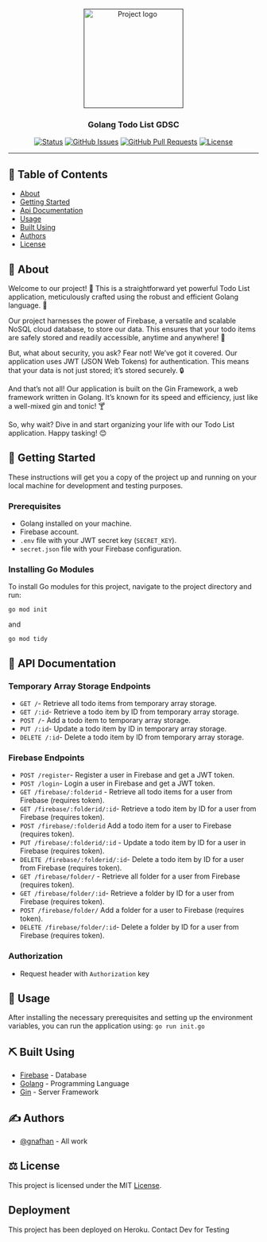 <p align="center">
  <a href="" rel="noopener">
 <img width=200px height=200px src="https://fingers-site-production.s3.eu-central-1.amazonaws.com/uploads/images/72Risoyey04MAd2A4ZQUZE5nl0otT4KY39ah2izD.webp" alt="Project logo"></a>
</p>

<h3 align="center">Golang Todo List GDSC</h3>

<div align="center">

[![Status](https://img.shields.io/badge/status-active-success.svg)]()
[![GitHub Issues](https://img.shields.io/github/issues/gnafhan/GoGDSC.svg)](https://github.com/gnafhan/GoGDSC/issues)
[![GitHub Pull Requests](https://img.shields.io/github/issues-pr/gnafhan/GoGDSC.svg)](https://github.com/gnafhan/GoGDSC/pulls)
[![License](https://img.shields.io/badge/license-MIT-blue.svg)](/LICENSE)

</div>

---

## 📝 Table of Contents

- [About](#about)
- [Getting Started](#getting_started)
- [Api Documentation](#api)
- [Usage](#usage)
- [Built Using](#built_using)
- [Authors](#authors)
- [License](#license)

## 🧐 About <a name = "about"></a>

Welcome to our project! 🎉 This is a straightforward yet powerful Todo List application, meticulously crafted using the robust and efficient Golang language. 🚀

Our project harnesses the power of Firebase, a versatile and scalable NoSQL cloud database, to store our data. This ensures that your todo items are safely stored and readily accessible, anytime and anywhere! 💾

But, what about security, you ask? Fear not! We’ve got it covered. Our application uses JWT (JSON Web Tokens) for authentication. This means that your data is not just stored; it’s stored securely. 🔒

And that’s not all! Our application is built on the Gin Framework, a web framework written in Golang. It’s known for its speed and efficiency, just like a well-mixed gin and tonic! 🍸

So, why wait? Dive in and start organizing your life with our Todo List application. Happy tasking! 😊

## 🏁 Getting Started <a name = "getting_started"></a>

These instructions will get you a copy of the project up and running on your local machine for development and testing purposes. 

### Prerequisites

- Golang installed on your machine.
- Firebase account.
- `.env` file with your JWT secret key (`SECRET_KEY`).
- `secret.json` file with your Firebase configuration.


### Installing Go Modules

To install Go modules for this project, navigate to the project directory and run:

```
go mod init
```

and

```
go mod tidy
```


## 🔧 API Documentation <a name = "api"></a>

### Temporary Array Storage Endpoints

- ```GET /```- Retrieve all todo items from temporary array storage.
- ```GET /:id```- Retrieve a todo item by ID from temporary array storage.
- ```POST /```- Add a todo item to temporary array storage.
- ```PUT /:id```- Update a todo item by ID in temporary array storage.
- ```DELETE /:id```- Delete a todo item by ID from temporary array storage.

### Firebase Endpoints

- ```POST /register```- Register a user in Firebase and get a JWT token.
- ```POST /login```- Login a user in Firebase and get a JWT token.
- ```GET /firebase/:folderid``` - Retrieve all todo items for a user from Firebase (requires token).
- ```GET /firebase/:folderid/:id```- Retrieve a todo item by ID for a user from Firebase (requires token).
- ```POST /firebase/:folderid```  Add a todo item for a user to Firebase (requires token).
- ```PUT /firebase/:folderid/:id``` - Update a todo item by ID for a user in Firebase (requires token).
- ```DELETE /firebase/:folderid/:id```- Delete a todo item by ID for a user from Firebase (requires token).
- ```GET /firebase/folder/``` - Retrieve all folder for a user from Firebase (requires token).
- ```GET /firebase/folder/:id```- Retrieve a folder by ID for a user from Firebase (requires token).
- ```POST /firebase/folder/```  Add a folder for a user to Firebase (requires token).
- ```DELETE /firebase/folder/:id```- Delete a folder by ID for a user from Firebase (requires token).


### Authorization
- Request header with ```Authorization``` key

## 🎈 Usage <a name="usage"></a>

After installing the necessary prerequisites and setting up the environment variables, you can run the application using:
```go run init.go```

## ⛏️ Built Using <a name = "built_using"></a>

- [Firebase](https://firebase.google.com/) - Database
- [Golang](https://go.dev/) - Programming Language
- [Gin](https://gin-gonic.com/) - Server Framework


## ✍️ Authors <a name = "authors"></a>

- [@gnafhan](https://github.com/gnafhan) - All work


## ⚖️ License <a name = "license"></a>
This project is licensed under the MIT [License](https://github.com/gnafhan/GoGDSC/blob/main/LICENSE).

## Deployment
This project has been deployed on Heroku. Contact Dev for Testing
